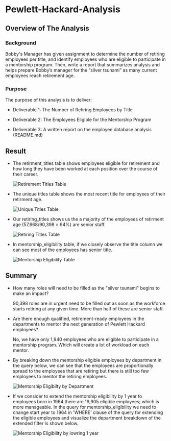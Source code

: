 # Pewlett-Hackard-Analysis

## Overview of The Analysis

### Background

Bobby's Manager has given assignment to determine the number of retiring employees per title, and identify employees who are eligible to participate in a mentorship program. Then, write a report that summarizes analysis and helps prepare Bobby’s manager for the “silver tsunami” as many current employees reach retirement age.

### Purpose

The purpose of this analysis is to deliver:

* Deliverable 1: The Number of Retiring Employees by Title

* Deliverable 2: The Employees Eligible for the Mentorship Program

* Deliverable 3: A written report on the employee database analysis (README.md)


## Result

* The retirment_titles table shows employees eligible for retirement and how long they have been worked at each position over the course of their career.

  ![Retirement Titles Table](https://github.com/rachanamule/Pewlett-Hackard-Analysis/blob/4ae47f9f2ce3378e149e02fafe5ba02c03757c05/retirement_title.png)

* The unique titles table shows the most recent title for employees of their retirment age.

  ![Unique Titles Table](https://github.com/rachanamule/Pewlett-Hackard-Analysis/blob/4ae47f9f2ce3378e149e02fafe5ba02c03757c05/unique_titles.png)

* Our retiring_titles shows us the a majority of the employees of retirment age (57,668/90,398 = 64%) are senior staff.

  ![Retiring Titles Table](https://github.com/rachanamule/Pewlett-Hackard-Analysis/blob/4ae47f9f2ce3378e149e02fafe5ba02c03757c05/retiring_title.png)

* In mentorship_eligibility table, if we closely observe the title column we can see most of the employees has senior title.

  ![Mentorship Eligibility Table](https://github.com/rachanamule/Pewlett-Hackard-Analysis/blob/4ae47f9f2ce3378e149e02fafe5ba02c03757c05/mentorship_eligibility.png)
  

## Summary

* How many roles will need to be filled as the "silver tsunami" begins to make an impact?

  90,398 roles are in urgent need to be filled out as soon as the workforce starts retiring at any given time. More than half of these are senior staff. 

* Are there enough qualified, retirement-ready employees in the departments to mentor the next generation of Pewlett Hackard employees?

  No, we have only 1,940 employees who are eligible to participate in a mentorship program. Which will create a lot of workload on each mentor. 

 * By breaking down the mentorship eligible employees by department in the query below, we can see that the employees are proportionally spread to the employees that are retiring but there is still too few employees to mentor the retiring employees.
 
   ![Mentorship Eligibilty by Department](https://github.com/rachanamule/Pewlett-Hackard-Analysis/blob/4ae47f9f2ce3378e149e02fafe5ba02c03757c05/mentorship_eligible_emp_by_dept.png)


* If we consider to extend the mentorship eligibility by 1 year to employees born in 1964 there are 19,905 eligible employees; which is more manageable. In the query for mentorship_eligibility we need to change start year to 1964 in 'WHERE' clause of the query for extending the eligible employees and visualize the department breakdown of the extended filter is shown below.
  
  ![Mentorship Eligibility by lowring 1 year](https://github.com/rachanamule/Pewlett-Hackard-Analysis/blob/4ae47f9f2ce3378e149e02fafe5ba02c03757c05/mentorship_eligibility_from_1964.png)
